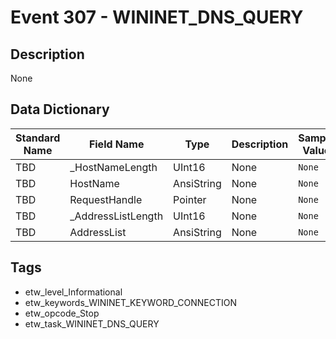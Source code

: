# Event 307 - WININET_DNS_QUERY

## Description
None

## Data Dictionary
|Standard Name|Field Name|Type|Description|Sample Value|
|---|---|---|---|---|
|TBD|_HostNameLength|UInt16|None|`None`|
|TBD|HostName|AnsiString|None|`None`|
|TBD|RequestHandle|Pointer|None|`None`|
|TBD|_AddressListLength|UInt16|None|`None`|
|TBD|AddressList|AnsiString|None|`None`|

## Tags
* etw_level_Informational
* etw_keywords_WININET_KEYWORD_CONNECTION
* etw_opcode_Stop
* etw_task_WININET_DNS_QUERY